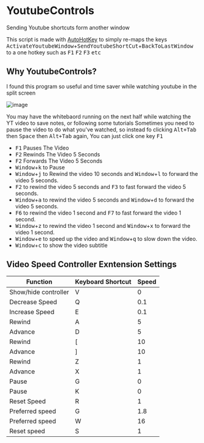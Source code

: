 # YoutubeControls
Sending Youtube shortcuts form another window

This script is made with [AutoHotKey](https://www.autohotkey.com/) to simply re-maps the keys <kbd>ActivateYoutubeWindow</kbd>+<kbd>SendYoutubeShortCut</kbd>+<kbd>BackToLastWindow</kbd>
to a one hotkey such as <kbd>F1</kbd> <kbd>F2</kbd> <kbd>F3</kbd> <kbd>etc</kbd>

## Why YoutubeControls?
I found this program so useful and time saver while watching youtube in the split screen

![image](https://user-images.githubusercontent.com/115028809/196289809-b10b5c54-4979-4ff0-b1ff-aa20d6479361.png)

You may have the whitebaord running on the next half while watching the YT video to save notes, or following some tutorials
Sometimes you need to pause the video to do what you've watched, so instead fo clicking <kbd>Alt+Tab</kbd> then <kbd>Space</kbd> then <kbd>Alt+Tab</kbd> again, You can just click one key <kbd>F1</kbd>

-   <kbd>F1</kbd> Pauses The Video
-   <kbd>F2</kbd> Rewinds The Video 5 Seconds
-   <kbd>F2</kbd> Forwards The Video 5 Seconds
-   <kbd>Window</kbd>+<kbd>k</kbd> to Pause 
-   <kbd>Window</kbd>+<kbd>j</kbd> to Rewind the video 10 seconds and <kbd>Window</kbd>+<kbd>l</kbd> to forward the video 5 seconds.
-   <kbd>F2</kbd> to rewind the video 5 seconds and <kbd>F3</kbd> to fast forward the video 5 seconds.
-   <kbd>Window</kbd>+<kbd>a</kbd> to rewind the video 5 seconds and <kbd>Window</kbd>+<kbd>d</kbd> to forward the video 5 seconds.
-   <kbd>F6</kbd> to rewind the video 1 second and <kbd>F7</kbd> to fast forward the video 1 second.
-   <kbd>Window</kbd>+<kbd>z</kbd> to rewind the video 1 second and <kbd>Window</kbd>+<kbd>x</kbd> to forward the video 1 second.
-   <kbd>Window</kbd>+<kbd>e</kbd> to speed up the video and <kbd>Window</kbd>+<kbd>q</kbd> to slow down the video.
-   <kbd>Window</kbd>+<kbd>c</kbd> to show the video subtitle


## Video Speed Controller Exntension Settings
| Function             | Keyboard Shortcut | Speed |
|----------------------|-------------------|-------|
| Show/hide controller | V                 | 0     |
| Decrease Speed       | Q                 | 0.1   |
| Increase Speed       | E                 | 0.1   |
| Rewind               | A                 | 5     |
| Advance              | D                 | 5     |
| Rewind               | \[                | 10    |
| Advance              | ]                 | 10    |
| Rewind               | Z                 | 1     |
| Advance              | X                 | 1     |
| Pause                | G                 | 0     |
| Pause                | K                 | 0     |
| Reset Speed          | R                 | 1     |
| Preferred speed      | G                 | 1.8   |
| Preferred speed      | W                 | 16    |
| Reset speed          | S                 | 1     |

